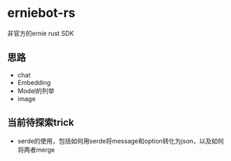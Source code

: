 # erniebot-rs

非官方的ernie rust SDK


## 思路

* chat
* Embedding
* Model的列举
* image

## 当前待探索trick
* serde的使用，包括如何用serde将message和option转化为json，以及如何将两者merge